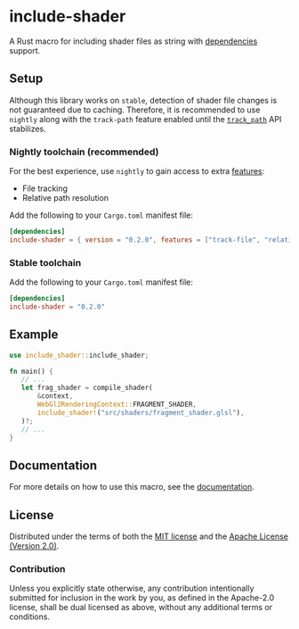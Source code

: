 # include-shader

A Rust macro for including shader files as string with [dependencies](https://docs.rs/include-shader/latest/include_shader/macro.include_shader.html#dependencies) support.

## Setup

Although this library works on `stable`, detection of shader file changes is not guaranteed due to caching. Therefore, it is recommended to use `nightly` 
along with the `track-path` feature enabled until the [`track_path`](https://doc.rust-lang.org/stable/proc_macro/tracked_path/fn.path.html) API stabilizes.

### Nightly toolchain (recommended)

For the best experience, use `nightly` to gain access to extra [features](https://docs.rs/include-shader/latest/include_shader/index.html#optional-features):

- File tracking
- Relative path resolution

Add the following to your `Cargo.toml` manifest file:

```toml
[dependencies]
include-shader = { version = "0.2.0", features = ["track-file", "relative-path"] }
```

### Stable toolchain

Add the following to your `Cargo.toml` manifest file:

```toml
[dependencies]
include-shader = "0.2.0"
```

## Example

```rust
use include_shader::include_shader;

fn main() {
   // ...
   let frag_shader = compile_shader(
       &context,
       WebGl2RenderingContext::FRAGMENT_SHADER,
       include_shader!("src/shaders/fragment_shader.glsl"),
   )?;
   // ...
}
```

## Documentation

For more details on how to use this macro, see the [documentation](https://docs.rs/include-shader/latest/include_shader/macro.include_shader.html).

## License

Distributed under the terms of both the [MIT license](LICENSE-MIT) and the [Apache License (Version 2.0)](LICENSE-APACHE).

### Contribution
Unless you explicitly state otherwise, any contribution intentionally submitted
for inclusion in the work by you, as defined in the Apache-2.0 license, shall be
dual licensed as above, without any additional terms or conditions.